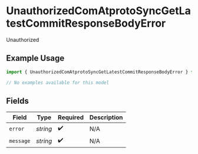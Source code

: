 # UnauthorizedComAtprotoSyncGetLatestCommitResponseBodyError

Unauthorized

## Example Usage

```typescript
import { UnauthorizedComAtprotoSyncGetLatestCommitResponseBodyError } from "@speakeasy-sdks/bluesky/models/errors";

// No examples available for this model
```

## Fields

| Field              | Type               | Required           | Description        |
| ------------------ | ------------------ | ------------------ | ------------------ |
| `error`            | *string*           | :heavy_check_mark: | N/A                |
| `message`          | *string*           | :heavy_check_mark: | N/A                |